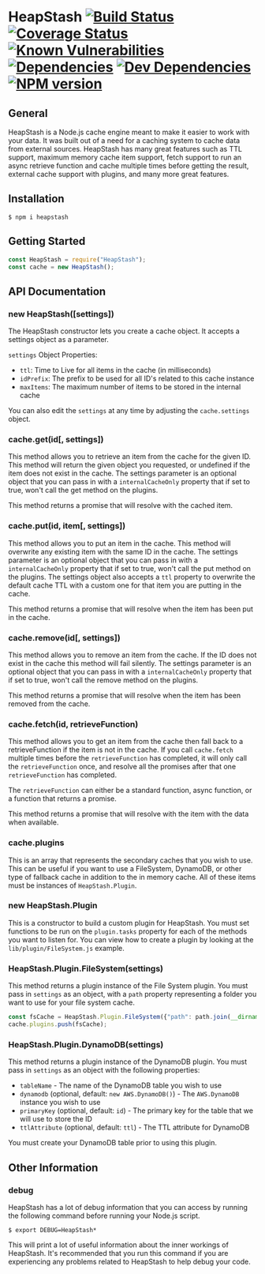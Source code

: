 # HeapStash [![Build Status](https://travis-ci.org/rrainn/HeapStash.svg?branch=master)](https://travis-ci.org/rrainn/HeapStash) [![Coverage Status](https://coveralls.io/repos/github/rrainn/HeapStash/badge.svg?branch=master)](https://coveralls.io/github/rrainn/HeapStash?branch=master) [![Known Vulnerabilities](https://snyk.io/test/github/rrainn/HeapStash/badge.svg)](https://snyk.io/test/github/rrainn/HeapStash) [![Dependencies](https://david-dm.org/rrainn/HeapStash.svg)](https://david-dm.org/rrainn/HeapStash) [![Dev Dependencies](https://david-dm.org/rrainn/HeapStash/dev-status.svg)](https://david-dm.org/rrainn/HeapStash?type=dev) [![NPM version](https://badge.fury.io/js/heapstash.svg)](http://badge.fury.io/js/heapstash)

## General

HeapStash is a Node.js cache engine meant to make it easier to work with your data. It was built out of a need for a caching system to cache data from external sources. HeapStash has many great features such as TTL support, maximum memory cache item support, fetch support to run an async retrieve function and cache multiple times before getting the result, external cache support with plugins, and many more great features.

## Installation

```
$ npm i heapstash
```

## Getting Started

```js
const HeapStash = require("HeapStash");
const cache = new HeapStash();
```

## API Documentation

### new HeapStash([settings])

The HeapStash constructor lets you create a cache object. It accepts a settings object as a parameter.

`settings` Object Properties:

- `ttl`: Time to Live for all items in the cache (in milliseconds)
- `idPrefix`: The prefix to be used for all ID's related to this cache instance
- `maxItems`: The maximum number of items to be stored in the internal cache

You can also edit the `settings` at any time by adjusting the `cache.settings` object.

### cache.get(id[, settings])

This method allows you to retrieve an item from the cache for the given ID. This method will return the given object you requested, or undefined if the item does not exist in the cache. The settings parameter is an optional object that you can pass in with a `internalCacheOnly` property that if set to true, won't call the get method on the plugins.

This method returns a promise that will resolve with the cached item.

### cache.put(id, item[, settings])

This method allows you to put an item in the cache. This method will overwrite any existing item with the same ID in the cache. The settings parameter is an optional object that you can pass in with a `internalCacheOnly` property that if set to true, won't call the put method on the plugins. The settings object also accepts a `ttl` property to overwrite the default cache TTL with a custom one for that item you are putting in the cache.

This method returns a promise that will resolve when the item has been put in the cache.

### cache.remove(id[, settings])

This method allows you to remove an item from the cache. If the ID does not exist in the cache this method will fail silently. The settings parameter is an optional object that you can pass in with a `internalCacheOnly` property that if set to true, won't call the remove method on the plugins.

This method returns a promise that will resolve when the item has been removed from the cache.

### cache.fetch(id, retrieveFunction)

This method allows you to get an item from the cache then fall back to a retrieveFunction if the item is not in the cache. If you call `cache.fetch` multiple times before the `retrieveFunction` has completed, it will only call the `retrieveFunction` once, and resolve all the promises after that one `retrieveFunction` has completed.

The `retrieveFunction` can either be a standard function, async function, or a function that returns a promise.

This method returns a promise that will resolve with the item with the data when available.

### cache.plugins

This is an array that represents the secondary caches that you wish to use. This can be useful if you want to use a FileSystem, DynamoDB, or other type of fallback cache in addition to the in memory cache. All of these items must be instances of `HeapStash.Plugin`.

### new HeapStash.Plugin

This is a constructor to build a custom plugin for HeapStash. You must set functions to be run on the `plugin.tasks` property for each of the methods you want to listen for. You can view how to create a plugin by looking at the `lib/plugin/FileSystem.js` example.

### HeapStash.Plugin.FileSystem(settings)

This method returns a plugin instance of the File System plugin. You must pass in `settings` as an object, with a `path` property representing a folder you want to use for your file system cache.

```js
const fsCache = HeapStash.Plugin.FileSystem({"path": path.join(__dirname, "cache", "filesystem")});
cache.plugins.push(fsCache);
```

### HeapStash.Plugin.DynamoDB(settings)

This method returns a plugin instance of the DynamoDB plugin. You must pass in `settings` as an object with the following properties:

- `tableName` - The name of the DynamoDB table you wish to use
- `dynamodb` (optional, default: `new AWS.DynamoDB()`) - The `AWS.DynamoDB` instance you wish to use
- `primaryKey` (optional, default: `id`) - The primary key for the table that we will use to store the ID
- `ttlAttribute` (optional, default: `ttl`) - The TTL attribute for DynamoDB

You must create your DynamoDB table prior to using this plugin.

## Other Information

### debug

HeapStash has a lot of debug information that you can access by running the following command before running your Node.js script.

```
$ export DEBUG=HeapStash*
```

This will print a lot of useful information about the inner workings of HeapStash. It's recommended that you run this command if you are experiencing any problems related to HeapStash to help debug your code.

